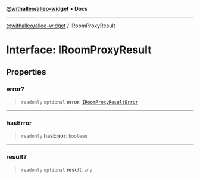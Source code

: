 [**@withalleo/alleo-widget**](../README.md) • **Docs**

***

[@withalleo/alleo-widget](../globals.md) / IRoomProxyResult

# Interface: IRoomProxyResult

## Properties

### error?

> `readonly` `optional` **error**: [`IRoomProxyResultError`](IRoomProxyResultError.md)

***

### hasError

> `readonly` **hasError**: `boolean`

***

### result?

> `readonly` `optional` **result**: `any`
